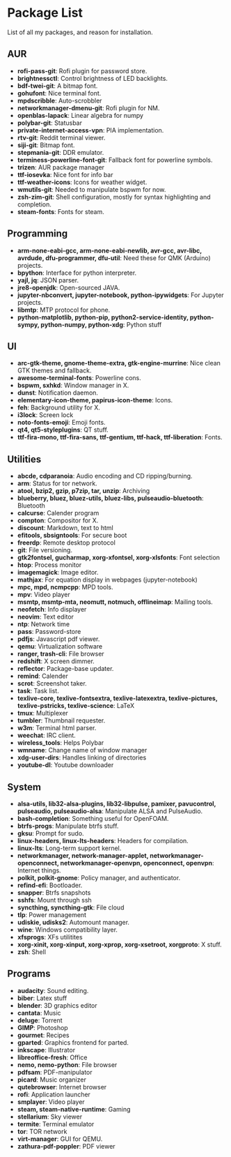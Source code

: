 # Package List

List of all my packages, and reason for installation.

## AUR

* **rofi-pass-git**: Rofi plugin for password store.
* **brightnessctl**: Control brightness of LED backlights.
* **bdf-twei-git**: A bitmap font.
* **gohufont**: Nice terminal font.
* **mpdscribble**: Auto-scrobbler
* **networkmanager-dmenu-git**: Rofi plugin for NM.
* **openblas-lapack**: Linear algebra for numpy
* **polybar-git**: Statusbar
* **private-internet-access-vpn**: PIA implementation.
* **rtv-git**: Reddit terminal viewer.
* **siji-git**: Bitmap font.
* **stepmania-git**: DDR emulator.
* **terminess-powerline-font-git**: Fallback font for powerline symbols.
* **trizen**: AUR package manager
* **ttf-iosevka**: Nice font for info bar
* **ttf-weather-icons**: Icons for weather widget.
* **wmutils-git**: Needed to manipulate bspwm for now.
* **zsh-zim-git**: Shell configuration, mostly for syntax highlighting and completion.
* **steam-fonts**: Fonts for steam.

## Programming

* **arm-none-eabi-gcc, arm-none-eabi-newlib, avr-gcc, avr-libc, avrdude, dfu-programmer, dfu-util**: Need these for QMK (Arduino) projects.
* **bpython**: Interface for python interpreter.
* **yajl, jq**: JSON parser.
* **jre8-openjdk**: Open-sourced JAVA.
* **jupyter-nbconvert, jupyter-notebook, python-ipywidgets**: For Jupyter projects.
* **libmtp**: MTP protocol for phone.
* **python-matplotlib, python-pip, python2-service-identity, python-sympy, python-numpy, python-xdg**: Python stuff

## UI

* **arc-gtk-theme, gnome-theme-extra, gtk-engine-murrine**: Nice clean GTK themes and fallback.
* **awesome-terminal-fonts**: Powerline cons.
* **bspwm, sxhkd**: Window manager in X.
* **dunst**: Notification daemon.
* **elementary-icon-theme, papirus-icon-theme**: Icons.
* **feh**: Background utility for X.
* **i3lock**: Screen lock
* **noto-fonts-emoji**: Emoji fonts.
* **qt4, qt5-styleplugins**: QT stuff.
* **ttf-fira-mono, ttf-fira-sans, ttf-gentium, ttf-hack, ttf-liberation**: Fonts.

## Utilities

* **abcde, cdparanoia**: Audio encoding and CD ripping/burning.
* **arm**: Status for tor network.
* **atool, bzip2, gzip, p7zip, tar, unzip**: Archiving
* **blueberry, bluez, bluez-utils, bluez-libs, pulseaudio-bluetooth**: Bluetooth
* **calcurse**: Calender program
* **compton**: Compositor for X.
* **discount**: Markdown, text to html
* **efitools, sbsigntools**: For secure boot
* **freerdp**: Remote desktop protocol
* **git**: File versioning.
* **gtk2fontsel, gucharmap, xorg-xfontsel, xorg-xlsfonts**: Font selection
* **htop**: Process monitor
* **imagemagick**: Image editor.
* **mathjax**: For equation display in webpages (jupyter-notebook)
* **mpc, mpd, ncmpcpp**: MPD tools.
* **mpv**: Video player
* **msmtp, msmtp-mta, neomutt, notmuch, offlineimap**: Mailing tools.
* **neofetch**: Info displayer
* **neovim**: Text editor
* **ntp**: Network time
* **pass**: Password-store
* **pdfjs**: Javascript pdf viewer.
* **qemu**: Virtualization software
* **ranger, trash-cli**: File browser
* **redshift**: X screen dimmer.
* **reflector**: Package-base updater.
* **remind**: Calender
* **scrot**: Screenshot taker.
* **task**: Task list.
* **texlive-core, texlive-fontsextra, texlive-latexextra, texlive-pictures, texlive-pstricks, texlive-science**: LaTeX
* **tmux**: Multiplexer
* **tumbler**: Thumbnail requester.
* **w3m**: Terminal html parser.
* **weechat**: IRC client.
* **wireless_tools**: Helps Polybar
* **wmname**: Change name of window manager
* **xdg-user-dirs**: Handles linking of directories
* **youtube-dl**: Youtube downloader

## System

* **alsa-utils, lib32-alsa-plugins, lib32-libpulse, pamixer, pavucontrol, pulseaudio, pulseaudio-alsa**: Manipulate ALSA and PulseAudio.
* **bash-completion**: Something useful for OpenFOAM.
* **btrfs-progs**: Manipulate btrfs stuff.
* **gksu**: Prompt for sudo.
* **linux-headers, linux-lts-headers**: Headers for compilation.
* **linux-lts**: Long-term support kernel.
* **networkmanager, network-manager-applet, networkmanager-openconnect, networkmanager-openvpn, openconnect, openvpn**: Internet things.
* **polkit, polkit-gnome**: Policy manager, and authenticator.
* **refind-efi**: Bootloader.
* **snapper**: Btrfs snapshots
* **sshfs**: Mount through ssh
* **syncthing, syncthing-gtk**: File cloud
* **tlp**: Power management
* **udiskie, udisks2**: Automount manager.
* **wine**: Windows compatibility layer.
* **xfsprogs**: XFs utilitites
* **xorg-xinit, xorg-xinput, xorg-xprop, xorg-xsetroot, xorgproto**: X stuff.
* **zsh**: Shell


## Programs

* **audacity**: Sound editing.
* **biber**: Latex stuff
* **blender**: 3D graphics editor
* **cantata**: Music
* **deluge**: Torrent
* **GIMP**: Photoshop
* **gourmet**: Recipes
* **gparted**: Graphics frontend for parted.
* **inkscape**: Illustrator
* **libreoffice-fresh**: Office
* **nemo, nemo-python**: File browser
* **pdfsam**: PDF-manipulator
* **picard**: Music organizer
* **qutebrowser**: Internet browser
* **rofi**: Application launcher
* **smplayer**: Video player
* **steam, steam-native-runtime**: Gaming
* **stellarium**: Sky viewer
* **termite**: Terminal emulator
* **tor**: TOR network
* **virt-manager**: GUI for QEMU.
* **zathura-pdf-poppler**: PDF viewer

